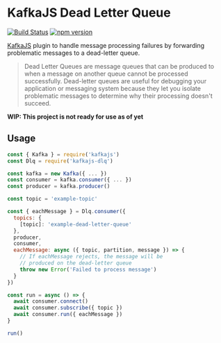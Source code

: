 # KafkaJS Dead Letter Queue

[![Build Status](https://travis-ci.com/Nevon/kafkajs-dlq.svg?branch=master)](https://travis-ci.com/Nevon/kafkajs-dlq)
[![npm version](https://badge.fury.io/js/kafkajs-dlq.svg)](https://badge.fury.io/js/kafkajs-dlq)

[KafkaJS](https://github.com/tulios/kafkajs) plugin to handle message
processing failures by forwarding problematic messages to a dead-letter
queue.

> Dead Letter Queues are message queues that can be produced to when
> a message on another queue cannot be processed successfully. Dead-letter
> queues are useful for debugging your application or messaging system
> because they let you isolate problematic messages to determine why
> their processing doesn't succeed.

**WIP: This project is not ready for use as of yet**

## Usage

```javascript
const { Kafka } = require('kafkajs')
const Dlq = require('kafkajs-dlq')

const kafka = new Kafka({ ... })
const consumer = kafka.consumer({ ... })
const producer = kafka.producer()

const topic = 'example-topic'

const { eachMessage } = Dlq.consumer({
  topics: {
    [topic]: 'example-dead-letter-queue'
  },
  producer,
  consumer,
  eachMessage: async ({ topic, partition, message }) => {
    // If eachMessage rejects, the message will be
    // produced on the dead-letter queue
    throw new Error('Failed to process message')
  }
})

const run = async () => {
  await consumer.connect()
  await consumer.subscribe({ topic })
  await consumer.run({ eachMessage })
}

run()
```